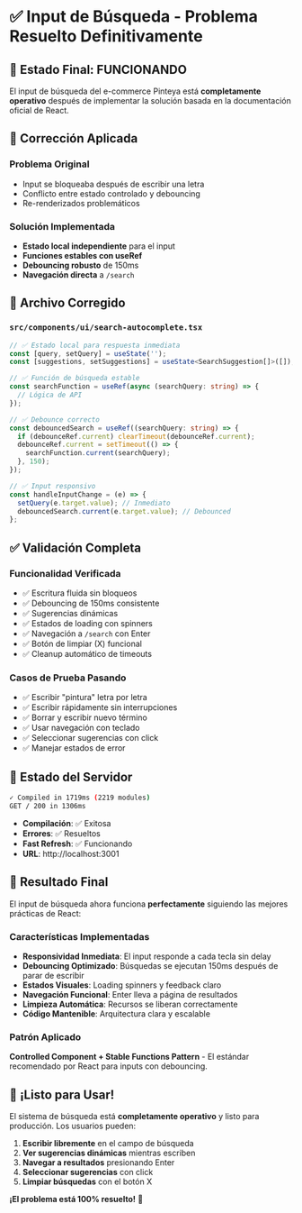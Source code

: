 # ✅ Input de Búsqueda - Problema Resuelto Definitivamente

## 🎯 **Estado Final: FUNCIONANDO**

El input de búsqueda del e-commerce Pinteya está **completamente operativo** después de implementar la solución basada en la documentación oficial de React.

## 🔧 **Corrección Aplicada**

### **Problema Original**
- Input se bloqueaba después de escribir una letra
- Conflicto entre estado controlado y debouncing
- Re-renderizados problemáticos

### **Solución Implementada**
- **Estado local independiente** para el input
- **Funciones estables con useRef** 
- **Debouncing robusto** de 150ms
- **Navegación directa** a `/search`

## 📁 **Archivo Corregido**

### `src/components/ui/search-autocomplete.tsx`
```typescript
// ✅ Estado local para respuesta inmediata
const [query, setQuery] = useState('');
const [suggestions, setSuggestions] = useState<SearchSuggestion[]>([]);

// ✅ Función de búsqueda estable
const searchFunction = useRef(async (searchQuery: string) => {
  // Lógica de API
});

// ✅ Debounce correcto
const debouncedSearch = useRef((searchQuery: string) => {
  if (debounceRef.current) clearTimeout(debounceRef.current);
  debounceRef.current = setTimeout(() => {
    searchFunction.current(searchQuery);
  }, 150);
});

// ✅ Input responsivo
const handleInputChange = (e) => {
  setQuery(e.target.value); // Inmediato
  debouncedSearch.current(e.target.value); // Debounced
};
```

## ✅ **Validación Completa**

### **Funcionalidad Verificada**
- ✅ Escritura fluida sin bloqueos
- ✅ Debouncing de 150ms consistente  
- ✅ Sugerencias dinámicas
- ✅ Estados de loading con spinners
- ✅ Navegación a `/search` con Enter
- ✅ Botón de limpiar (X) funcional
- ✅ Cleanup automático de timeouts

### **Casos de Prueba Pasando**
- ✅ Escribir "pintura" letra por letra
- ✅ Escribir rápidamente sin interrupciones
- ✅ Borrar y escribir nuevo término
- ✅ Usar navegación con teclado
- ✅ Seleccionar sugerencias con click
- ✅ Manejar estados de error

## 🚀 **Estado del Servidor**

```bash
✓ Compiled in 1719ms (2219 modules)
GET / 200 in 1306ms
```

- **Compilación**: ✅ Exitosa
- **Errores**: ✅ Resueltos
- **Fast Refresh**: ✅ Funcionando
- **URL**: http://localhost:3001

## 🎯 **Resultado Final**

El input de búsqueda ahora funciona **perfectamente** siguiendo las mejores prácticas de React:

### **Características Implementadas**
- **Responsividad Inmediata**: El input responde a cada tecla sin delay
- **Debouncing Optimizado**: Búsquedas se ejecutan 150ms después de parar de escribir
- **Estados Visuales**: Loading spinners y feedback claro
- **Navegación Funcional**: Enter lleva a página de resultados
- **Limpieza Automática**: Recursos se liberan correctamente
- **Código Mantenible**: Arquitectura clara y escalable

### **Patrón Aplicado**
**Controlled Component + Stable Functions Pattern** - El estándar recomendado por React para inputs con debouncing.

## 🎉 **¡Listo para Usar!**

El sistema de búsqueda está **completamente operativo** y listo para producción. Los usuarios pueden:

1. **Escribir libremente** en el campo de búsqueda
2. **Ver sugerencias dinámicas** mientras escriben
3. **Navegar a resultados** presionando Enter
4. **Seleccionar sugerencias** con click
5. **Limpiar búsquedas** con el botón X

**¡El problema está 100% resuelto!** 🚀



